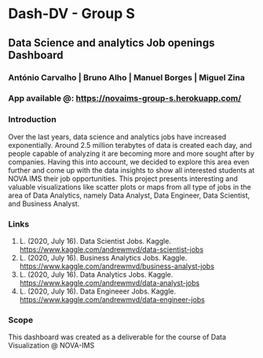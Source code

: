 # Dash-DV - Group S
## Data Science and analytics Job openings Dashboard
### António Carvalho | Bruno Alho | Manuel Borges | Miguel Zina

### App available @: https://novaims-group-s.herokuapp.com/

### Introduction
Over the last years, data science and analytics jobs have increased exponentially. Around 2.5 million terabytes of data is created each day, and people capable of analyzing it are becoming more and more sought after by companies. Having this into account, we decided to explore this area even further and come up with the data insights to show all interested students at NOVA IMS their job opportunities. This project presents interesting and valuable visualizations like scatter plots or maps from all type of jobs in the area of Data Analytics, namely Data Analyst, Data Engineer, Data Scientist, and Business Analyst. 

### Links
1.	L. (2020, July 16). Data Scientist Jobs. Kaggle. https://www.kaggle.com/andrewmvd/data-scientist-jobs
2.  L. (2020, July 16). Business Analytics Jobs. Kaggle. https://www.kaggle.com/andrewmvd/business-analyst-jobs
3.	L. (2020, July 16). Data Analytics Jobs. Kaggle. https://www.kaggle.com/andrewmvd/data-analyst-jobs
4.	L. (2020, July 16). Data Engineeer Jobs. Kaggle. https://www.kaggle.com/andrewmvd/data-engineer-jobs

### Scope
This dashboard was created as a deliverable for the course of Data Visualization @ NOVA-IMS

